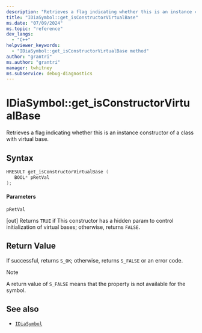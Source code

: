 ```yaml
---
description: "Retrieves a flag indicating whether this is an instance constructor of a class with virtual base."
title: "IDiaSymbol::get_isConstructorVirtualBase"
ms.date: "07/09/2024"
ms.topic: "reference"
dev_langs:
  - "C++"
helpviewer_keywords:
  - "IDiaSymbol::get_isConstructorVirtualBase method"
author: "grantri"
ms.author: "grantri"
manager: twhitney
ms.subservice: debug-diagnostics
---
```

# IDiaSymbol::get_isConstructorVirtualBase

Retrieves a flag indicating whether this is an instance constructor of a class with virtual base.

## Syntax

```C++
HRESULT get_isConstructorVirtualBase ( 
   BOOL* pRetVal
);
```

#### Parameters

 `pRetVal`

[out] Returns `TRUE` if This constructor has a hidden param to control initialization of virtual bases; otherwise, returns `FALSE`.

## Return Value

 If successful, returns `S_OK`; otherwise, returns `S_FALSE` or an error code.

> [!NOTE]
> A return value of `S_FALSE` means that the property is not available for the symbol.

## See also

- [`IDiaSymbol`](../../debugger/debug-interface-access/idiasymbol.md)
